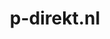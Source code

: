 ---
layout: post
title:  "p-direkt.nl"
internal_url:  "/dutchgov/p-direkt.nl.html"
subdomains_count: 17
all_subdomains_count: 32
urls_count: 12
ssl_rank: 0
http_rank: 59.583333333333
url_link: /data/p-direkt.nl/urls.txt
all_subdomains_link: /data/p-direkt.nl/all_subdomains.txt
subdomains_link: /data/p-direkt.nl/subdomains.txt
categories: dutchgov
---